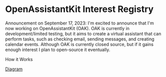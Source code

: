 # OpenAssistantKit Interest Registry

Announcement on September 17, 2023: I'm excited to announce that I'm now working on OpenAssistantKit (OAK). OAK is currently in development/limited testing, but it aims to create a virtual assistant that can perform tasks, such as checking email, sending messages, and creating calendar events. Although OAK is currently closed source, but if it gains enough interest I plan to open-source it eventually.

How it Works

[Diagram](oakdiagram.png)

